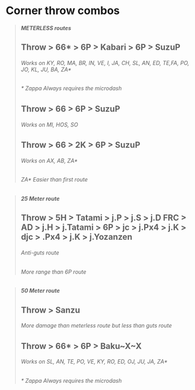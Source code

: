 # Corner throw combos

> ##### METERLESS routes
> ## Throw > 66* > 6P > Kabari > 6P > SuzuP
> ###### Works on KY, RO, MA, BR, IN, VE, I, JA, CH, SL, AN, ED, TE,FA, PO, JO, KL, JU, BA, ZA*
> ###### * Zappa Always requires the microdash
> 
> ## Throw > 66 > 6P > SuzuP
> ###### Works on MI, HOS, SO
>
> ## Throw > 66 > 2K > 6P > SuzuP
> ###### Works on AX, AB, ZA*
> ###### ZA* Easier than first route

> ##### 25 Meter route
> ## Throw > 5H > Tatami > j.P > j.S > j.D FRC > AD > j.H > j.Tatami > 6P > jc > j.Px4 > j.K > djc > .Px4 > j.K > j.Yozanzen
> ###### Anti-guts route
> ###### More range than 6P route

> ##### 50 Meter route
> ## Throw > Sanzu
> ###### More damage than meterless route but less than guts route
> ## Throw > 66* > 6P > Baku~X~X
> ###### Works on SL, AN, TE, PO, VE, KY, RO, ED, OJ, JU, JA, ZA*
> ###### * Zappa Always requires the microdash